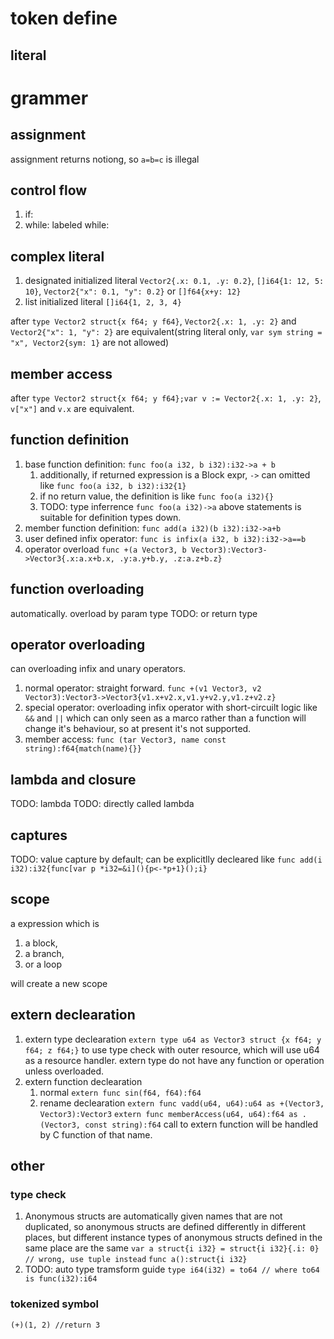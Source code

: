 
# token define

## literal


# grammer

## assignment

assignment returns notiong, so `a=b=c` is illegal

## control flow

1. if:
2. while:
   labeled while:

## complex literal

1. designated initialized literal
   `Vector2{.x: 0.1, .y: 0.2}`, `[]i64{1: 12, 5: 10}`, `Vector2{"x": 0.1, "y": 0.2}` or `[]f64{x+y: 12}`
2. list initialized literal
   `[]i64{1, 2, 3, 4}`

after `type Vector2 struct{x f64; y f64}`, `Vector2{.x: 1, .y: 2}` and `Vector2{"x": 1, "y": 2}` are equivalent(string literal only, `var sym string = "x", Vector2{sym: 1}` are not allowed)

## member access

after `type Vector2 struct{x f64; y f64};var v := Vector2{.x: 1, .y: 2}`, `v["x"]` and `v.x` are equivalent.

## function definition

1. base function definition:
   `func foo(a i32, b i32):i32->a + b`
   1. additionally, if returned expression is a Block expr, `->` can omitted like
      `func foo(a i32, b i32):i32{1}`
   2. if no return value, the definition is like
      `func foo(a i32){}` 
   3. TODO: type inferrence
      `func foo(a i32)->a`
   above statements is suitable for definition types down.
2. member function definition:
   `func add(a i32)(b i32):i32->a+b`
3. user defined infix operator:
   `func is infix(a i32, b i32):i32->a==b`
4. operator overload
   `func +(a Vector3, b Vector3):Vector3->Vector3{.x:a.x+b.x, .y:a.y+b.y, .z:a.z+b.z}`

## function overloading

automatically. overload by param type TODO: or return type

## operator overloading

can overloading infix and unary operators.

1. normal operator: straight forward.
   `func +(v1 Vector3, v2 Vector3):Vector3->Vector3{v1.x+v2.x,v1.y+v2.y,v1.z+v2.z}`
2. special operator: overloading infix operator with short-circuilt logic like `&&` and `||` which can only seen as a marco rather than a function will change it's behaviour, so at present it's not supported.
3. member access:
   `func (tar Vector3, name const string):f64{match(name){}}`

## lambda and closure

TODO: lambda
TODO: directly called lambda

## captures

TODO: value capture by default; can be explicitlly decleared like
   `func add(i i32):i32{func[var p *i32=&i](){p<-*p+1}();i}`

## scope

a expression which is

1. a block,
2. a branch,
3. or a loop

will create a new scope

## extern declearation

1. extern type declearation
   `extern type u64 as Vector3 struct {x f64; y f64; z f64;}`
   to use type check with outer resource, which will use u64 as a resource handler.
   extern type do not have any function or operation unless overloaded.
2. extern function declearation
   1. normal
      `extern func sin(f64, f64):f64`
   2. rename declearation
      `extern func vadd(u64, u64):u64 as +(Vector3, Vector3):Vector3`
      `extern func memberAccess(u64, u64):f64 as .(Vector3, const string):f64`
   call to extern function will be handled by C function of that name.

## other

### type check

1. Anonymous structs are automatically given names that are not duplicated, so anonymous structs are defined differently in different places, but different instance types of anonymous structs defined in the same place are the same
   `var a struct{i i32} = struct{i i32}{.i: 0} // wrong, use tuple instead`
   `func a():struct{i i32}`
2. TODO: auto type tramsform guide
   `type i64(i32) = to64 // where to64 is func(i32):i64`

### tokenized symbol

`(+)(1, 2) //return 3`